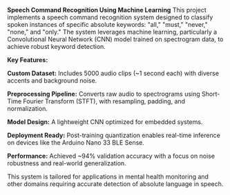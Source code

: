 **Speech Command Recognition Using Machine Learning**
This project implements a speech command recognition system designed to classify spoken instances of specific absolute keywords: "all," "must," "never," "none," and "only." The system leverages machine learning, particularly a Convolutional Neural Network (CNN) model trained on spectrogram data, to achieve robust keyword detection.

**Key Features:**

**Custom Dataset:** Includes 5000 audio clips (~1 second each) with diverse accents and background noise.

**Preprocessing Pipeline:** Converts raw audio to spectrograms using Short-Time Fourier Transform (STFT), with resampling, padding, and normalization.

**Model Design:** A lightweight CNN optimized for embedded systems.

**Deployment Ready:** Post-training quantization enables real-time inference on devices like the Arduino Nano 33 BLE Sense.

**Performance:** Achieved ~94% validation accuracy with a focus on noise robustness and real-world generalization.

This system is tailored for applications in mental health monitoring and other domains requiring accurate detection of absolute language in speech.
